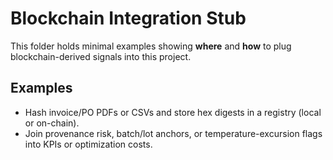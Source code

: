 # Blockchain Integration Stub

This folder holds minimal examples showing **where** and **how** to plug blockchain-derived signals into this project.

## Examples
- Hash invoice/PO PDFs or CSVs and store hex digests in a registry (local or on-chain).
- Join provenance risk, batch/lot anchors, or temperature-excursion flags into KPIs or optimization costs.
